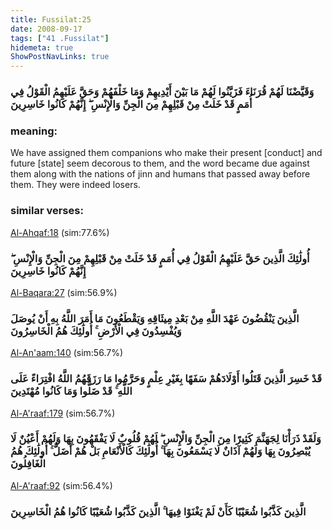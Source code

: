 ```yaml
---
title: Fussilat:25
date: 2008-09-17
tags: ["41 .Fussilat"]
hidemeta: true 
ShowPostNavLinks: true 
---
```

### وَقَيَّضْنَا لَهُمْ قُرَنَاءَ فَزَيَّنُوا لَهُمْ مَا بَيْنَ أَيْدِيهِمْ وَمَا خَلْفَهُمْ وَحَقَّ عَلَيْهِمُ الْقَوْلُ فِي أُمَمٍ قَدْ خَلَتْ مِنْ قَبْلِهِمْ مِنَ الْجِنِّ وَالْإِنْسِ ۖ إِنَّهُمْ كَانُوا خَاسِرِينَ
### meaning: 
We have assigned them companions who make their present [conduct] and future [state] seem decorous to them, and the word became due against them along with the nations of jinn and humans that passed away before them. They were indeed losers.
### similar verses: 

[Al-Ahqaf:18](/46/18) (sim:77.6%)

### أُولَٰئِكَ الَّذِينَ حَقَّ عَلَيْهِمُ الْقَوْلُ فِي أُمَمٍ قَدْ خَلَتْ مِنْ قَبْلِهِمْ مِنَ الْجِنِّ وَالْإِنْسِ ۖ إِنَّهُمْ كَانُوا خَاسِرِينَ

[Al-Baqara:27](/2/27) (sim:56.9%)

### الَّذِينَ يَنْقُضُونَ عَهْدَ اللَّهِ مِنْ بَعْدِ مِيثَاقِهِ وَيَقْطَعُونَ مَا أَمَرَ اللَّهُ بِهِ أَنْ يُوصَلَ وَيُفْسِدُونَ فِي الْأَرْضِ ۚ أُولَٰئِكَ هُمُ الْخَاسِرُونَ

[Al-An'aam:140](/6/140) (sim:56.7%)

### قَدْ خَسِرَ الَّذِينَ قَتَلُوا أَوْلَادَهُمْ سَفَهًا بِغَيْرِ عِلْمٍ وَحَرَّمُوا مَا رَزَقَهُمُ اللَّهُ افْتِرَاءً عَلَى اللَّهِ ۚ قَدْ ضَلُّوا وَمَا كَانُوا مُهْتَدِينَ

[Al-A'raaf:179](/7/179) (sim:56.7%)

### وَلَقَدْ ذَرَأْنَا لِجَهَنَّمَ كَثِيرًا مِنَ الْجِنِّ وَالْإِنْسِ ۖ لَهُمْ قُلُوبٌ لَا يَفْقَهُونَ بِهَا وَلَهُمْ أَعْيُنٌ لَا يُبْصِرُونَ بِهَا وَلَهُمْ آذَانٌ لَا يَسْمَعُونَ بِهَا ۚ أُولَٰئِكَ كَالْأَنْعَامِ بَلْ هُمْ أَضَلُّ ۚ أُولَٰئِكَ هُمُ الْغَافِلُونَ

[Al-A'raaf:92](/7/92) (sim:56.4%)

### الَّذِينَ كَذَّبُوا شُعَيْبًا كَأَنْ لَمْ يَغْنَوْا فِيهَا ۚ الَّذِينَ كَذَّبُوا شُعَيْبًا كَانُوا هُمُ الْخَاسِرِينَ
